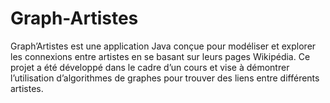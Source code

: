 # Graph-Artistes
Graph’Artistes est une application Java conçue pour modéliser et explorer les connexions entre artistes en se basant sur leurs pages Wikipédia. Ce projet a été développé dans le cadre d’un cours et vise à démontrer l’utilisation d’algorithmes de graphes pour trouver des liens entre différents artistes.
